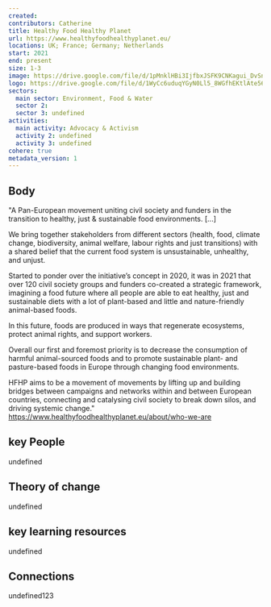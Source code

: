 ```yaml
---
created:
contributors: Catherine
title: Healthy Food Healthy Planet
url: https://www.healthyfoodhealthyplanet.eu/
locations: UK; France; Germany; Netherlands
start: 2021
end: present
size: 1-3
image: https://drive.google.com/file/d/1pMnklHBi3IjfbxJSFK9CNKagui_DvSnN/view?usp=drive_link
logo: https://drive.google.com/file/d/1WyCc6uduqYGyN0Ll5_8WGfhEKtlAte56/view?usp=drive_link
sectors:
  main sector: Environment, Food & Water
  sector 2: 
  sector 3: undefined
activities: 
  main activity: Advocacy & Activism
  activity 2: undefined
  activity 3: undefined
cohere: true
metadata_version: 1
---
```



## Body

"A Pan-European movement uniting civil society and funders in the transition to healthy, just & sustainable food environments. [...]

We bring together stakeholders from different sectors (health, food, climate change, biodiversity, animal welfare, labour rights and just transitions) with a shared belief that the current food system is unsustainable, unhealthy, and unjust.

Started to ponder over the initiative’s concept in 2020, it was in 2021 that over 120 civil society groups and funders co-created a strategic framework, imagining a food future where all people are able to eat healthy, just and sustainable diets with a lot of plant-based and little and nature-friendly animal-based foods.

In this future, foods are produced in ways that regenerate ecosystems, protect animal rights, and support workers.

Overall our first and foremost priority  is to decrease the consumption of harmful animal-sourced foods and to promote sustainable plant- and pasture-based foods in Europe through changing food environments.

HFHP aims to be a movement of movements by lifting up and building bridges between campaigns and networks within and between European countries, connecting and catalysing civil society to break down silos, and driving systemic change."
https://www.healthyfoodhealthyplanet.eu/about/who-we-are 

## key People

undefined

## Theory of change

undefined

## key learning resources

undefined

## Connections

undefined123

